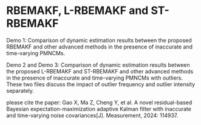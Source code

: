 # RBEMAKF, L-RBEMAKF and ST-RBEMAKF

Demo 1: Comparison of dynamic estimation results between the proposed RBEMAKF and other advanced methods in the presence of inaccurate and time-varying PMNCMs.

Demo 2 and Demo 3: Comparison of dynamic estimation results between the proposed L-RBEMAKF and ST-RBEMAKF and other advanced methods in the presence of inaccurate and time-varying PMNCMs with outliers. These two files discuss the impact of outlier frequency and outlier intensity separately.

please cite the paper: Gao X, Ma Z, Cheng Y, et al. A novel residual-based Bayesian expectation-maximization adaptive Kalman filter with inaccurate and time-varying noise covariances[J]. Measurement, 2024: 114937.
